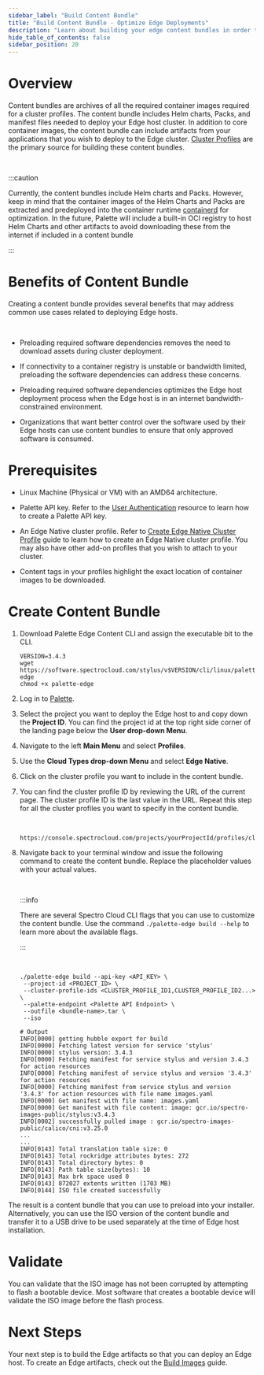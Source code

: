 ```yaml
---
sidebar_label: "Build Content Bundle"
title: "Build Content Bundle - Optimize Edge Deployments"
description: "Learn about building your edge content bundles in order to optimize cluster deployments"
hide_table_of_contents: false
sidebar_position: 20
---
```




# Overview

Content bundles are archives of all the required container images required for a cluster profiles. The content bundle includes Helm charts, Packs, and manifest files needed to deploy your Edge host cluster. In addition to core container images, the content bundle can include artifacts from your applications that you wish to deploy to the Edge cluster. [Cluster Profiles](/cluster-profiles) are the primary source for building these content bundles.

<br />

:::caution

Currently, the content bundles include Helm charts and Packs. However, keep in mind that the container images of the Helm Charts and Packs are extracted and predeployed into the container runtime [containerd](https://containerd.io/) for optimization. In the future, Palette will include a built-in OCI registry to host Helm Charts and other artifacts to avoid downloading these from the internet if included in a content bundle

:::


# Benefits of Content Bundle

Creating a content bundle provides several benefits that may address common use cases related to deploying Edge hosts.

<br />

* Preloading required software dependencies removes the need to download assets during cluster deployment.


* If connectivity to a container registry is unstable or bandwidth limited, preloading the software dependencies can address these concerns.


* Preloading required software dependencies optimizes the Edge host deployment process when the Edge host is in an internet bandwidth-constrained environment. 


* Organizations that want better control over the software used by their Edge hosts can use content bundles to ensure that only approved software is consumed.


# Prerequisites

- Linux Machine (Physical or VM) with an AMD64 architecture.


- Palette API key. Refer to the [User Authentication](/user-management/user-authentication/#apikey) resource to learn how to create a Palette API key.


- An Edge Native cluster profile. Refer to [Create Edge Native Cluster Profile](/clusters/edge/site-deployment/model-profile) guide to learn how to create an Edge Native cluster profile. You may also have other add-on profiles that you wish to attach to your cluster.


- Content tags in your profiles highlight the exact location of container images to be downloaded.

# Create Content Bundle

1. Download Palette Edge Content CLI and assign the executable bit to the CLI.
    <br />

    ```shell
    VERSION=3.4.3
    wget https://software.spectrocloud.com/stylus/v$VERSION/cli/linux/palette-edge
    chmod +x palette-edge
    ```

2. Log in to [Palette](https://console.spectrocloud.com).


3. Select the project you want to deploy the Edge host to and copy down the **Project ID**.
You can find the project id at the top right side corner of the landing page below the **User drop-down Menu**.


4. Navigate to the left **Main Menu** and select **Profiles**.


5. Use the **Cloud Types drop-down Menu** and select **Edge Native**.


6. Click on the cluster profile you want to include in the content bundle.


7. You can find the cluster profile ID by reviewing the URL of the current page. The cluster profile ID is the last value in the URL. Repeat this step for all the cluster profiles you want to specify in the content bundle.

    <br />

    ```text
    https://console.spectrocloud.com/projects/yourProjectId/profiles/cluster/<YourClusterProfileHere>
    ```

8. Navigate back to your terminal window and issue the following command to create the content bundle. Replace the placeholder values with your actual values.

    <br />

    :::info

    There are several Spectro Cloud CLI flags that you can use to customize the content bundle. Use the command `./palette-edge build --help` to learn more about the available flags.

    :::

    <br />

    ```shell
    ./palette-edge build --api-key <API_KEY> \
     --project-id <PROJECT_ID> \ 
     --cluster-profile-ids <CLUSTER_PROFILE_ID1,CLUSTER_PROFILE_ID2...> \
     --palette-endpoint <Palette API Endpoint> \
     --outfile <bundle-name>.tar \
     --iso
    ```

    ```hideClipboard shell
    # Output
    INFO[0000] getting hubble export for build
    INFO[0000] Fetching latest version for service 'stylus'
    INFO[0000] stylus version: 3.4.3
    INFO[0000] Fetching manifest for service stylus and version 3.4.3 for action resources
    INFO[0000] Fetching manifest of service stylus and version '3.4.3' for action resources
    INFO[0000] Fetching manifest from service stylus and version '3.4.3' for action resources with file name images.yaml
    INFO[0000] Get manifest with file name: images.yaml
    INFO[0000] Get manifest with file content: image: gcr.io/spectro-images-public/stylus:v3.4.3
    INFO[0002] successfully pulled image : gcr.io/spectro-images-public/calico/cni:v3.25.0
    ...
    ...
    INFO[0143] Total translation table size: 0
    INFO[0143] Total rockridge attributes bytes: 272
    INFO[0143] Total directory bytes: 0
    INFO[0143] Path table size(bytes): 10
    INFO[0143] Max brk space used 0
    INFO[0143] 872027 extents written (1703 MB)
    INFO[0144] ISO file created successfully
    ```

The result is a content bundle that you can use to preload into your installer. Alternatively, you can use the ISO version of the content bundle and transfer it to a USB drive to be used separately at the time of Edge host installation.

# Validate

You can validate that the ISO image has not been corrupted by attempting to flash a bootable device. Most software that creates a bootable device will validate the ISO image before the flash process.


# Next Steps

Your next step is to build the Edge artifacts so that you can deploy an Edge host. To create an Edge artifacts, check out the [Build Images](/clusters/edge/edgeforge-workflow/palette-canvos) guide.
